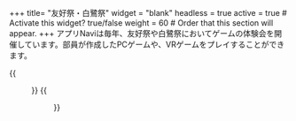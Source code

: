 +++
title= "友好祭・白鷺祭"
widget = "blank"
headless = true
active = true  # Activate this widget? true/false
weight = 60  # Order that this section will appear.
+++
アプリNaviは毎年、友好祭や白鷺祭においてゲームの体験会を開催しています。部員が作成したPCゲームや、VRゲームをプレイすることができます。

{{<figure src="shirasagi-2019-01.jpeg" title="2019年度友好祭の様子①">}}
{{<figure src="shirasagi-2019-02.jpeg" title="2019年度友好祭の様子②">}}
